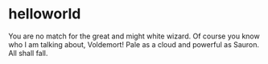 # helloworld

You are no match for the great and might white wizard. Of course you know who I am talking about, Voldemort! Pale as a cloud and powerful as Sauron. All shall fall.
